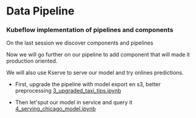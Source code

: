 # Data Pipeline

### Kubeflow implementation of pipelines and components

On the last session we discover components and pipelines

Now we will go further on our pipeline to add component that will made it production oriented.

We will also use Kserve to serve our model and try onlines predictions.


- First, upgrade the pipeline with model export en s3, better preprocessing [3_upgraded_taxi_tips.ipynb](3_upgraded_taxi_tips.ipynb)

- Then let'sput our model in service and query it [4_serving_chicago_model.ipynb](4_serving_chicago_model.ipynb)



